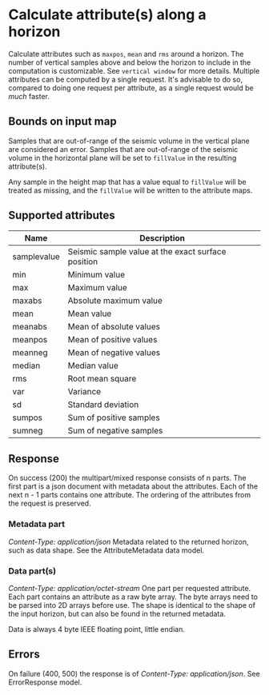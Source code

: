 # Calculate attribute(s) along a horizon

Calculate attributes such as `maxpos`, `mean` and `rms` around a horizon. The
number of vertical samples above and below the horizon to include in the
computation is customizable. See `vertical window` for more details. Multiple
attributes can be computed by a single request. It's advisable to do so,
compared to doing one request per attribute, as a single request would be
*much* faster.

## Bounds on input map

Samples that are out-of-range of the seismic volume in the vertical plane are
considered an error. Samples that are out-of-range of the seismic volume in the
horizontal plane will be set to `fillValue` in the resulting attribute(s).

Any sample in the height map that has a value equal to `fillValue` will be
treated as missing, and the `fillValue` will be written to the attribute maps.

## Supported attributes

Name        | Description
------------|------------
samplevalue | Seismic sample value at the exact surface position
min         | Minimum value
max         | Maximum value
maxabs      | Absolute maximum value
mean        | Mean value
meanabs     | Mean of absolute values
meanpos     | Mean of positive values
meanneg     | Mean of negative values
median      | Median value
rms         | Root mean square
var         | Variance
sd          | Standard deviation
sumpos      | Sum of positive samples
sumneg      | Sum of negative samples


## Response
On success (200) the multipart/mixed response consists of n parts. The first
part is a json document with metadata about the attributes. Each of the next n -
1 parts contains one attribute. The ordering of the attributes from the request
is preserved.

### Metadata part
*Content-Type: application/json*
Metadata related to the returned horizon, such as data shape. See the
AttributeMetadata data model.

### Data part(s)
*Content-Type: application/octet-stream*
One part per requested attribute. Each part contains an attribute as a raw byte
array. The byte arrays need to be parsed into 2D arrays before use. The shape
is identical to the shape of the input horizon, but can also be found in the
returned metadata.

Data is always 4 byte IEEE floating point, little endian.

## Errors
On failure (400, 500) the response is of *Content-Type: application/json*. See
ErrorResponse model.
